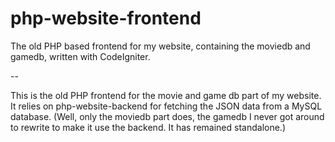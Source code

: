 php-website-frontend
====================

The old PHP based frontend for my website, containing the moviedb and gamedb, written with CodeIgniter.

--

This is the old PHP frontend for the movie and game db part of my website. It relies on php-website-backend for fetching the JSON data from a MySQL database.
(Well, only the moviedb part does, the gamedb I never got around to rewrite to make it use the backend. It has remained standalone.)
